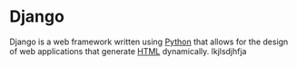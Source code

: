 # Django

Django is a web framework written using [Python](/wiki/Python) that allows for the design of web applications that generate [HTML](/wiki/HTML) dynamically.
lkjlsdjhfja